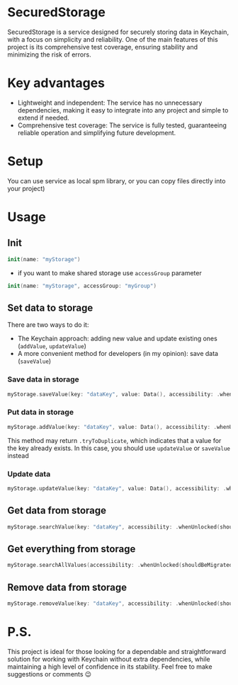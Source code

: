 # SecuredStorage
SecuredStorage is a service designed for securely storing data in Keychain, with a focus on simplicity and reliability.
One of the main features of this project is its comprehensive test coverage, ensuring stability and minimizing the risk of errors.

# Key advantages

- Lightweight and independent: The service has no unnecessary dependencies, making it easy to integrate into any project and simple to extend if needed.
- Comprehensive test coverage: The service is fully tested, guaranteeing reliable operation and simplifying future development.

# Setup

You can use service as local spm library, or you can copy files directly into your project)

# Usage

## Init

```swift
init(name: "myStorage")
```

- if you want to make shared storage use `accessGroup` parameter

```swift
init(name: "myStorage", accessGroup: "myGroup")
```

## Set data to storage

There are two ways to do it:
- The Keychain approach: adding new value and update existing ones (`addValue`, `updateValue`)
- A more convenient method for developers (in my opinion): save data (`saveValue`)

### Save data in storage

```swift
myStorage.saveValue(key: "dataKey", value: Data(), accessibility: .whenUnlocked(shouldBeMigrated: false))
```

### Put data in storage

```swift
myStorage.addValue(key: "dataKey", value: Data(), accessibility: .whenUnlocked(shouldBeMigrated: false))
```

This method may return `.tryToDuplicate`, which indicates that a value for the key already exists. 
In this case, you should use `updateValue` or `saveValue` instead

### Update data

```swift
myStorage.updateValue(key: "dataKey", value: Data(), accessibility: .whenUnlocked(shouldBeMigrated: false))
```

## Get data from storage

```swift
myStorage.searchValue(key: "dataKey", accessibility: .whenUnlocked(shouldBeMigrated: false))
```

## Get everything from storage

```swift
myStorage.searchAllValues(accessibility: .whenUnlocked(shouldBeMigrated: false))
```

## Remove data from storage

```swift
myStorage.removeValue(key: "dataKey", accessibility: .whenUnlocked(shouldBeMigrated: false))
```

# P.S.

This project is ideal for those looking for a dependable and straightforward solution for working with Keychain without extra dependencies, while maintaining a high level of confidence in its stability.
Feel free to make suggestions or comments 😉

